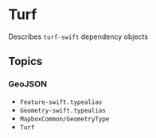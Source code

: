 # Turf

Describes `turf-swift` dependency objects

##  Topics

### GeoJSON

- ``Feature-swift.typealias``
- ``Geometry-swift.typealias``
- ``MapboxCommon/GeometryType``
- ``Turf``

